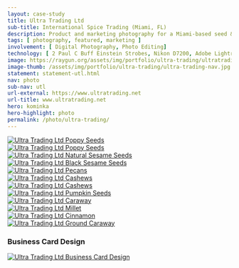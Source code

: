 ```yaml
---
layout: case-study
title: Ultra Trading Ltd
sub-title: International Spice Trading (Miami, FL)
description: Product and marketing photography for a Miami-based seed & spice trading company.
tags: [ photography, featured, marketing ]
involvement: [ Digital Photography, Photo Editing]
technology: [ 2 Paul C Buff Einstein Strobes, Nikon D7200, Adobe Lightroom ]
image: https://raygun.org/assets/img/portfolio/ultra-trading/ultratrading.jpg
image-thumb: /assets/img/portfolio/ultra-trading/ultra-trading-nav.jpg
statement: statement-utl.html
nav: photo
sub-nav: utl
url-external: https://www.ultratrading.net
url-title: www.ultratrading.net
hero: kominka
hero-highlight: photo
permalink: /photo/ultra-trading/
---
```

<div class="container-fluid highlight utl">
  <div class="container-fluid">
    <div class="row">
      <div class="col" data-aos="fade-up" data-aos-once="true">
        <a href="/assets/img/portfolio/ultra-trading/poppy-seeds-blue.jpg" class="glightboxGallery"><img src="/assets/img/portfolio/ultra-trading/poppy-seeds-blue.jpg" alt="Ultra Trading Ltd Poppy Seeds" class="img-fluid cursor-zoom mb-4"></a>
      </div>
      <div class="col" data-aos="fade-up" data-aos-once="true">
       <a href="/assets/img/portfolio/ultra-trading/poppy-aus-lg.jpg" class="glightboxGallery"><img src="/assets/img/portfolio/ultra-trading/poppy-aus-lg.jpg" alt="Ultra Trading Ltd Poppy Seeds" class="img-fluid cursor-zoom"></a>
      </div>
    </div>
    <div class="row">
    <div class="col" data-aos="fade-up" data-aos-once="true">
       <a href="/assets/img/portfolio/ultra-trading/sesame-seeds-natural-india.jpg" class="glightboxGallery"><img src="/assets/img/portfolio/ultra-trading/sesame-seeds-natural-india.jpg" alt="Ultra Trading Ltd Natural Sesame Seeds" class="img-fluid cursor-zoom"></a>
      </div>
      <div class="col" data-aos="fade-up" data-aos-once="true">
        <a href="/assets/img/portfolio/ultra-trading/sesame-seeds-black.jpg" class="glightboxGallery"><img src="/assets/img/portfolio/ultra-trading/sesame-seeds-black.jpg" alt="Ultra Trading Ltd Black Sesame Seeds" class="img-fluid cursor-zoom mb-4"></a>
      </div>
    </div>
    <div class="row">
      <div class="col" data-aos="fade-up" data-aos-once="true">
        <a href="/assets/img/portfolio/ultra-trading/pecans.png" class="glightboxGallery"><img src="/assets/img/portfolio/ultra-trading/pecans.png" alt="Ultra Trading Ltd Pecans" class="img-fluid cursor-zoom mb-4"></a>
      </div>
      <div class="col" data-aos="fade-up" data-aos-once="true">
       <a href="/assets/img/portfolio/ultra-trading/almonds-lg.jpg" class="glightboxGallery"><img src="/assets/img/portfolio/ultra-trading/almonds-lg.jpg" alt="Ultra Trading Ltd Cashews" class="img-fluid cursor-zoom"></a>
      </div>
      <div class="col" data-aos="fade-up" data-aos-once="true">
       <a href="/assets/img/portfolio/ultra-trading/cashews.png" class="glightboxGallery"><img src="/assets/img/portfolio/ultra-trading/cashews.png" alt="Ultra Trading Ltd Cashews" class="img-fluid cursor-zoom"></a>
      </div>
    </div>
    <div class="row">
      <div class="col" data-aos="fade-up" data-aos-once="true">
        <a href="/assets/img/portfolio/ultra-trading/pumpkin-seeds.jpg" class="glightboxGallery"><img src="/assets/img/portfolio/ultra-trading/pumpkin-seeds.jpg" alt="Ultra Trading Ltd Pumpkin Seeds" class="img-fluid cursor-zoom mb-4"></a>
      </div>
      <div class="col" data-aos="fade-up" data-aos-once="true">
        <a href="/assets/img/portfolio/ultra-trading/caraway-whole-canada.jpg" class="glightboxGallery"><img src="/assets/img/portfolio/ultra-trading/caraway-whole-canada.jpg" alt="Ultra Trading Ltd Caraway" class="img-fluid cursor-zoom mb-4"></a>
      </div>
    </div>
    <div class="row">
      <div class="col" data-aos="fade-up" data-aos-once="true">
       <a href="/assets/img/portfolio/ultra-trading/millet-macro.jpg" class="glightboxGallery"><img src="/assets/img/portfolio/ultra-trading/millet-macro.jpg" alt="Ultra Trading Ltd Millet" class="img-fluid cursor-zoom"></a>
      </div>
      <div class="col" data-aos="fade-up" data-aos-once="true">
        <a href="/assets/img/portfolio/ultra-trading/cinnamon.jpg" class="glightboxGallery"><img src="/assets/img/portfolio/ultra-trading/cinnamon.jpg" alt="Ultra Trading Ltd Cinnamon" class="img-fluid cursor-zoom mb-4"></a>
      </div>
      <div class="col" data-aos="fade-up" data-aos-once="true">
        <a href="/assets/img/portfolio/ultra-trading/caraway-ground.jpg" class="glightboxGallery"><img src="/assets/img/portfolio/ultra-trading/caraway-ground.jpg" alt="Ultra Trading Ltd Ground Caraway" class="img-fluid cursor-zoom mb-4"></a>
      </div>
    </div>
    <div class="row justify-content-center py-5">
      <div class="col-lg-6 col-sm-12" data-aos="fade-up" data-aos-once="true">
        <h3 class="text-center">Business Card Design</h3>
        <a href="/assets/img/portfolio/ultra-trading/ultra-trading-business-cards.jpg" class="glightboxGallery"><img src="/assets/img/portfolio/ultra-trading/ultra-trading-business-cards.jpg" alt="Ultra Trading Ltd Business Card Design" class="img-fluid cursor-zoom"></a>
      </div>
    </div>
  </div>
</div>